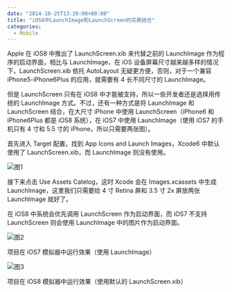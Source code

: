```yaml
---
date: "2014-10-25T13:20:00+00:00"
title: "iOS8中LaunchImage和LaunchScreen的完美结合"
categories:
  - Mobile
---
```


Apple 在 iOS8 中推出了 LaunchScreen.xib 来代替之前的 LaunchImage 作为程序的启动界面，相比与 LaunchImage，在 iOS 设备屏幕尺寸越来越多样的情况下，LaunchScreen.xib 依托 AutoLayout 无疑更方便，否则，对于一个兼容 iPhone5-iPhone6Plus 的应用，就需要有 4 长不同尺寸的 LaunchImage。

但是 LaunchScreen 只有在 iOS8 中才能被支持，所以一些开发者还是选择用传统的 LaunchImage 方式。不过，还有一种方式是将 LaunchImage 和 LaunchScreen 结合，在大尺寸 iPhone 中使用 LaunchScreen（iPhone6 和 iPhone6Plus 都是 iOS8 系统），在 iOS7 中使用 LaunchImage（使用 iOS7 的手机只有 4 寸和 5.5 寸的 iPhone，所以只需要两张图）。

首先进入 Target 配置，找到 App Icons and Launch Images，Xcode6 中默认使用了 LaunchScreen.xib，而 LaunchImage 则没有使用。

![图1](/images/launch-screen-1.png)

接下来点击 Use Assets Catelog，这时 Xcode 会在 Images.xcassets 中生成 LaunchImage，这里我们只需要给 4 寸 Retina 屏和 3.5 寸 2x 屏放两张 LaunchImage 就好了。

在 iOS8 中系统会优先调用 LaunchScreen 作为启动界面，而 iOS7 不支持 LaunchScreen 则会使用 LaunchImage 中的图片作为启动界面。

![图2](/images/launch-screen-2.png)

项目在 iOS7 模拟器中运行效果（使用 LaunchImage）

![图3](/images/launch-screen-3.png)

项目在 iOS8 模拟器中运行效果（使用默认的 LaunchScreen.xib）
